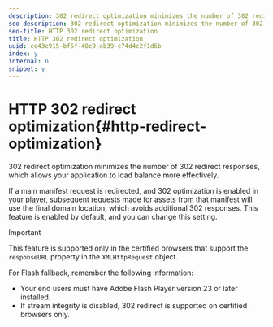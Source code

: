 ```yaml
---
description: 302 redirect optimization minimizes the number of 302 redirect responses, which allows your application to load balance more effectively.
seo-description: 302 redirect optimization minimizes the number of 302 redirect responses, which allows your application to load balance more effectively.
seo-title: HTTP 302 redirect optimization
title: HTTP 302 redirect optimization
uuid: ce43c915-bf5f-48c9-ab39-c74d4c2f1d6b
index: y
internal: n
snippet: y
---
```


# HTTP 302 redirect optimization{#http-redirect-optimization}

302 redirect optimization minimizes the number of 302 redirect responses, which allows your application to load balance more effectively.

 If a main manifest request is redirected, and 302 optimization is enabled in your player, subsequent requests made for assets from that manifest will use the final domain location, which avoids additional 302 responses. This feature is enabled by default, and you can change this setting.

>[!IMPORTANT]
>
>This feature is supported only in the certified browsers that support the `responseURL` property in the `XMLHttpRequest` object.

For Flash fallback, remember the following information:

* Your end users must have Adobe Flash Player version 23 or later installed. 
* If stream integrity is disabled, 302 redirect is supported on certified browsers only.

